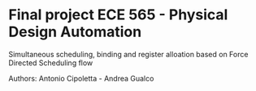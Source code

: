 # Final project ECE 565 - Physical Design Automation

Simultaneous scheduling, binding and register alloation based on Force Directed
Scheduling flow

Authors: Antonio Cipoletta - Andrea Gualco
